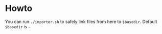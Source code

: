 # Howto
You can run `./importer.sh` to safely link files from here to `$basedir`.
Default `$basedir` is `~`
